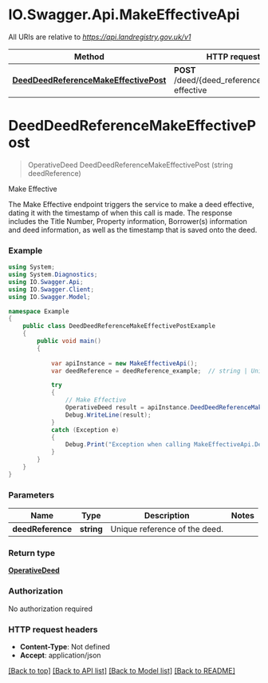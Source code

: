 # IO.Swagger.Api.MakeEffectiveApi

All URIs are relative to *https://api.landregistry.gov.uk/v1*

Method | HTTP request | Description
------------- | ------------- | -------------
[**DeedDeedReferenceMakeEffectivePost**](MakeEffectiveApi.md#deeddeedreferencemakeeffectivepost) | **POST** /deed/{deed_reference}/make-effective | Make Effective


# **DeedDeedReferenceMakeEffectivePost**
> OperativeDeed DeedDeedReferenceMakeEffectivePost (string deedReference)

Make Effective

The Make Effective endpoint triggers the service to make a deed effective, dating it with the timestamp of when this call is made. The response includes the Title Number, Property information, Borrower(s) information and deed information, as well as the timestamp that is saved onto the deed. 

### Example
```csharp
using System;
using System.Diagnostics;
using IO.Swagger.Api;
using IO.Swagger.Client;
using IO.Swagger.Model;

namespace Example
{
    public class DeedDeedReferenceMakeEffectivePostExample
    {
        public void main()
        {
            
            var apiInstance = new MakeEffectiveApi();
            var deedReference = deedReference_example;  // string | Unique reference of the deed.

            try
            {
                // Make Effective
                OperativeDeed result = apiInstance.DeedDeedReferenceMakeEffectivePost(deedReference);
                Debug.WriteLine(result);
            }
            catch (Exception e)
            {
                Debug.Print("Exception when calling MakeEffectiveApi.DeedDeedReferenceMakeEffectivePost: " + e.Message );
            }
        }
    }
}
```

### Parameters

Name | Type | Description  | Notes
------------- | ------------- | ------------- | -------------
 **deedReference** | **string**| Unique reference of the deed. | 

### Return type

[**OperativeDeed**](OperativeDeed.md)

### Authorization

No authorization required

### HTTP request headers

 - **Content-Type**: Not defined
 - **Accept**: application/json

[[Back to top]](#) [[Back to API list]](../README.md#documentation-for-api-endpoints) [[Back to Model list]](../README.md#documentation-for-models) [[Back to README]](../README.md)

